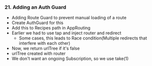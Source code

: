### 21. Adding an Auth Guard

* Adding Route Guard to prevent manual loading of a route
* Create AuthGuard for this
* Add this to Recipes path in AppRouting
* Earlier we had to use tap and inject router and redirect
  * Some cases, this leads to Race condition(Multiple redirects that interfere with each other)
* Now, we return urlTree if it's false
* urlTree created with router
* We don't want an ongoing Subscription, so we use take(1)